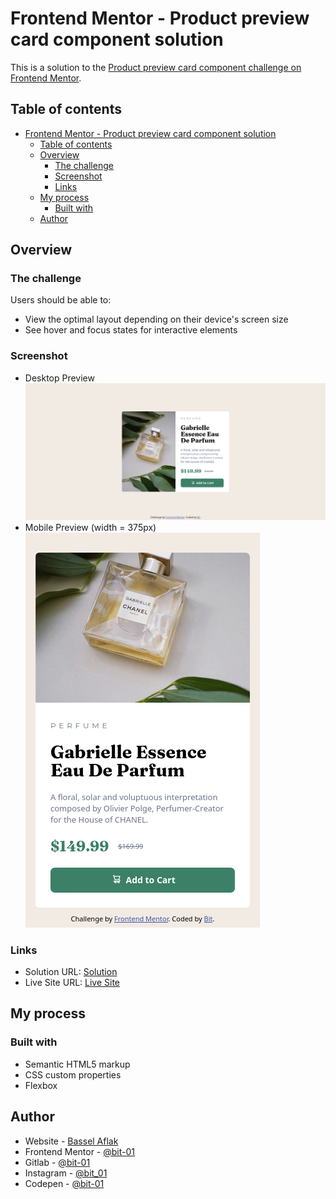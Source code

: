 # Frontend Mentor - Product preview card component solution

This is a solution to the [Product preview card component challenge on Frontend Mentor](https://www.frontendmentor.io/challenges/product-preview-card-component-GO7UmttRfa). 

## Table of contents

- [Frontend Mentor - Product preview card component solution](#frontend-mentor---product-preview-card-component-solution)
  - [Table of contents](#table-of-contents)
  - [Overview](#overview)
    - [The challenge](#the-challenge)
    - [Screenshot](#screenshot)
    - [Links](#links)
  - [My process](#my-process)
    - [Built with](#built-with)
  - [Author](#author)



## Overview

### The challenge

Users should be able to:

- View the optimal layout depending on their device's screen size
- See hover and focus states for interactive elements

### Screenshot

- Desktop Preview\
![Desktop Preview](./images/preview.png)
- Mobile Preview (width = 375px)\
![Mobile Preview](./images/preview-mobile.png)


### Links

- Solution URL: [Solution](https://gitlab.com/bit-01/product-preview-card-component)
- Live Site URL: [Live Site](https://bit-01.gitlab.io/product-preview-card-component)

## My process

### Built with

- Semantic HTML5 markup
- CSS custom properties
- Flexbox



## Author

- Website - [Bassel Aflak](https://bit01.rf.gd)
- Frontend Mentor - [@bit-01](https://www.frontendmentor.io/profile/bibt-01)
- Gitlab - [@bit-01](https://gitlab.com/bit-01)
- Instagram - [@bit_01](https://instagram.com/bit_01)
- Codepen - [@bit-01](https://codepen.io/bit-01)

